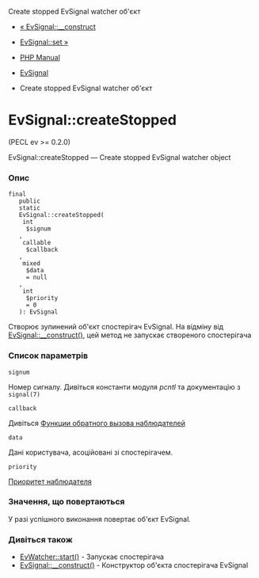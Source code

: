 Create stopped EvSignal watcher об'єкт

-   [« EvSignal::\_\_construct](evsignal.construct.html)
    
-   [EvSignal::set »](evsignal.set.html)
    
-   [PHP Manual](index.html)
    
-   [EvSignal](class.evsignal.html)
    
-   Create stopped EvSignal watcher об'єкт
    

# EvSignal::createStopped

(PECL ev >= 0.2.0)

EvSignal::createStopped — Create stopped EvSignal watcher object

### Опис

```methodsynopsis
final
   public
   static
   EvSignal::createStopped(    
    int
     $signum
   ,    
    callable
     $callback
   ,    
    mixed
     $data
     = null
   ,    
    int
     $priority
     = 0
   ): EvSignal
```

Створює зупинений об'єкт спостерігач EvSignal. На відміну від [EvSignal::\_\_construct()](evsignal.construct.html), цей метод не запускає створеного спостерігача

### Список параметрів

`signum`

Номер сигналу. Дивіться константи модуля *pcntl* та документацію з `signal(7)`

`callback`

Дивіться [Функции обратного вызова наблюдателей](ev.watcher-callbacks.html)

`data`

Дані користувача, асоційовані зі спостерігачем.

`priority`

[Приоритет наблюдателя](class.ev.html#ev.constants.watcher-pri)

### Значення, що повертаються

У разі успішного виконання повертає об'єкт EvSignal.

### Дивіться також

-   [EvWatcher::start()](evwatcher.start.html) - Запускає спостерігача
-   [EvSignal::\_\_construct()](evsignal.construct.html) - Конструктор об'єкта спостерігача EvSignal